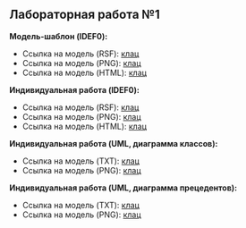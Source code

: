 ## Лабораторная работа №1

**Модель-шаблон (IDEF0):**
* Ссылка на модель (RSF): [клац](https://github.com/ndkator/StankinDesign.github.io/blob/master/Model.rsf)
* Ссылка на модель (PNG): [клац](https://github.com/ndkator/StankinDesign.github.io/blob/master/Model.png)
* Ссылка на модель (HTML): [клац](https://ndkator.github.io/Home1.html)

**Индивидуальная работа (IDEF0):**
* Ссылка на модель (RSF): [клац](https://github.com/ndkator/StankinDesign.github.io/blob/master/Auth.rsf)
* Ссылка на модель (PNG): [клац](https://github.com/ndkator/StankinDesign.github.io/blob/master/Auth.png)
* Ссылка на модель (HTML): [клац](https://ndkator.github.io/HomeAuth.html)

**Индивидуальная работа (UML, диаграмма классов):**
* Ссылка на модель (TXT): [клац](https://github.com/ndkator/StankinDesign.github.io/blob/master/first.txt)
* Ссылка на модель (PNG): [клац](https://github.com/ndkator/StankinDesign.github.io/blob/master/first.png)

**Индивидуальная работа (UML, диаграмма прецедентов):**
* Ссылка на модель (TXT): [клац](https://github.com/ndkator/StankinDesign.github.io/blob/master/second.txt)
* Ссылка на модель (PNG): [клац](https://github.com/ndkator/StankinDesign.github.io/blob/master/second.png)



